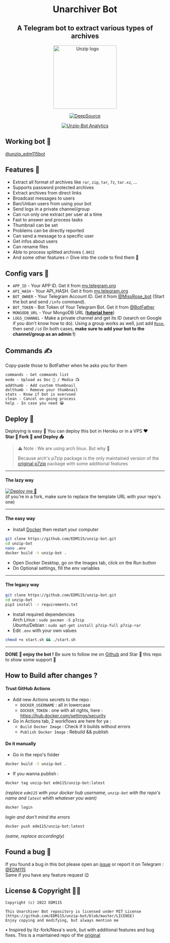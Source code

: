 <div align="center">

# Unarchiver Bot

## A Telegram bot to extract various types of archives

<img src="https://telegra.ph/file/d4ba24682e030fc58613f.jpg" alt="Unzip logo" width="200" height="200">

[![DeepSource](https://app.deepsource.com/gh/EDM115/unzip-bot.svg/?label=active+issues&show_trend=true&token=17SfwVx77dbrFlixtGdQsQNh)](https://app.deepsource.com/gh/EDM115/unzip-bot/?ref=repository-badge)

[![Unzip-Bot Analytics](https://repobeats.axiom.co/api/embed/5c857b55b42dd8235388093858b74341f6c679ac.svg)](https://github.com/EDM115/unzip-bot/pulse)

</div>

## Working bot 🥰

[@unzip_edm115bot](https://t.me/unzip_edm115bot)

## Features 👀

- Extract all format of archives like `rar`, `zip`, `tar`, `7z`, `tar.xz`, …
- Supports password protected archives
- Extract archives from direct links
- Broadcast messages to users
- Ban/Unban users from using your bot
- Send logs in a private channel/group
- Can run only one extract per user at a time
- Fast to answer and process tasks
- Thumbnail can be set
- Problems can be directly reported
- Can send a message to a specific user
- Get infos about users
- Can rename files
- Able to process splitted archives (`.001`)
- And some other features 🔥 Dive into the code to find them 🤭


## Config vars 📖

- `APP_ID` - Your APP ID. Get it from [my.telegram.org](my.telegram.org)
- `API_HASH` - Your API_HASH. Get it from [my.telegram.org](my.telegram.org)
- `BOT_OWNER` - Your Telegram Account ID. Get it from [@MissRose_bot](https://t.me/MissRose_bot) (Start the bot and send `/info` command).
- `BOT_TOKEN` - Bot Token of Your Telegram Bot. Get it from [@BotFather](https://t.me/BotFather)
- `MONGODB_URL` - Your MongoDB URL ([**tutorial here**](./CreateMongoDB.md))
- `LOGS_CHANNEL` - Make a private channel and get its ID (search on Google if you don't know how to do). Using a group works as well, just add [`Rose`](https://t.me/MissRose_bot?startgroup=startbot), then send `/id` (In both cases, **make sure to add your bot to the channel/group as an admin !**)

## Commands ✍️

Copy-paste those to BotFather when he asks you for them

```
commands - Get commands list
mode - Upload as Doc 📄 / Media 📺
addthumb - Add custom thumbnail
delthumb - Remove your thumbnail
stats - Know if bot is overused
clean - Cancel on-going process
help - In case you need 😭
```

## Deploy 🚧

Deploying is easy 🥰 You can deploy this bot in Heroku or in a VPS ♥️  
**Star 🌟 Fork 🍴 and Deploy 📤**

> ⚠️ Note :
> We are using arch linux. But why 🤔
> 
> Because arch's p7zip package is the only maintained version of the [original p7zip](http://p7zip.sourceforge.net/) package with some additional features

---

#### The lazy way

[![Deploy me 🥺](https://www.herokucdn.com/deploy/button.svg)](https://www.heroku.com/deploy?template=https://github.com/taher19999/unzip-bot)  
(if you're in a fork, make sure to replace the template URL with your repo's one)

---

#### The easy way

+ Install [Docker](https://www.docker.com/) then restart your computer

```bash
git clone https://github.com/EDM115/unzip-bot.git
cd unzip-bot
nano .env
docker build -t unzip-bot .
```

+ Open Docker Desktop, go on the Images tab, click on the Run button
+ On Optional settings, fill the env variables

---

#### The legacy way

```bash
git clone https://github.com/EDM115/unzip-bot.git
cd unzip-bot
pip3 install -r requirements.txt
```

+ Install required dependencies  
  Arch Linux : `sudo pacman -S p7zip`  
  Ubuntu/Debian : `sudo apt-get install p7zip-full p7zip-rar`
+ Edit `.env` with your own values

```bash
chmod +x start.sh && ./start.sh
```

---

**DONE 🥳 enjoy the bot !** Be sure to follow me on [Github](https://github.com/EDM115) and Star 🌟 this repo to show some support 🥺

## How to Build after changes ?

#### Trust GitHub Actions

+ Add new Actions secrets to the repo :
  + `DOCKER_USERNAME` : all in lowercase
  + `DOCKER_TOKEN` : one with all rights, here : https://hub.docker.com/settings/security
+ Go in Actions tab, 2 workflows are here for ya :
  + `Build Docker Image` : Check if it builds without errors
  + `Publish Docker Image` : Rebuild && publish

#### Do it manually

+ Go in the repo's folder

```bash
docker build -t unzip-bot .
```

+ If you wanna publish :

```bash
docker tag unzip-bot edm115/unzip-bot:latest
```

*(replace `edm115` with your docker hub username, `unzip-bot` with the repo's name and `latest` whith whatever you want)*

```bash
docker login
```

*login and don't mind the errors*

```bash
docker push edm115/unzip-bot:latest
```

*(same, replace accordingly)*

## Found a bug 🐞

If you found a bug in this bot please open an [issue](https://github.com/EDM115/unzip-bot/issues) or report it on Telegram : [@EDM115](https://t.me/EDM115)  
Same if you have any feature request 😉

## License & Copyright 👮‍♀️

```
Copyright (c) 2022 EDM115

This Unarchiver Bot repository is licensed under MIT License (https://github.com/EDM115/unzip-bot/blob/master/LICENSE)
Enjoy copying and modifying, but always mention me
```

• Inspired by Itz-fork/Nexa's work, but with additional features and bug fixes. This is a maintained repo of the [original](https://github.com/Itz-fork/Unzipper-Bot)

